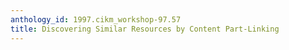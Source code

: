 ```yaml
---
anthology_id: 1997.cikm_workshop-97.57
title: Discovering Similar Resources by Content Part-Linking
---
```

